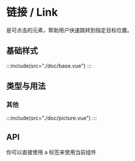 # 链接 / Link
是可点击的元素，帮助用户快速跳转到指定目标位置。

## 基础样式
:::include(src="./doc/base.vue")
:::
<!-- > 如果需要触发一个操作，可选用 [文字按钮/Button <i class="mtdicon mtdicon-link-o"></i>](/components/button) -->

## 类型与用法
### 其他
:::include(src="./doc/picture.vue")
:::

## API
你可以直接使用 a 标签来使用当前组件
